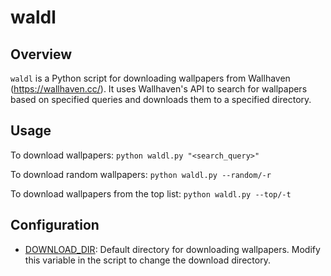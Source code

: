 # waldl

## Overview
`waldl` is a Python script for downloading wallpapers from Wallhaven (https://wallhaven.cc/). It uses Wallhaven's API to search for wallpapers based on specified queries and downloads them to a specified directory.

## Usage
To download wallpapers:
```python waldl.py "<search_query>"```

To download random wallpapers:
```python waldl.py --random/-r```

To download wallpapers from the top list:
```python waldl.py --top/-t```

## Configuration

- [DOWNLOAD_DIR](https://github.com/ayxkaddd/waldl/blob/80ed1939ba5e7fa017a43c001cab2f19c500c336/waldl.py#L17): Default directory for downloading wallpapers. Modify this variable in the script to change the download directory.